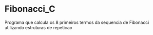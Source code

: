 # Fibonacci_C

Programa que calcula os 8 primeiros termos da sequencia de Fibonacci utilizando estruturas de repeticao
